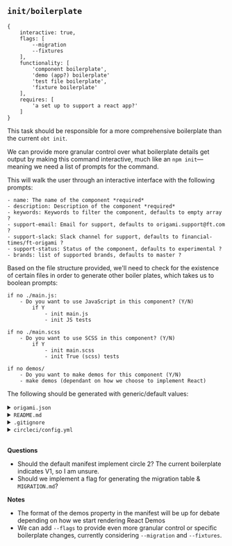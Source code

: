 ## `init/boilerplate`

```
{
	interactive: true,
	flags: [
		--migration
		--fixtures
	],
	functionality: [
		'component boilerplate',
		'demo (app?) boilerplate'
		'test file boilerplate',
		'fixture boilerplate'
	],
	requires: [
		'a set up to support a react app?'
	]
}
```

This task should be responsible for a more comprehensive boilerplate than the current `obt init`.

We can provide more granular control over what boilerplate details get output by making this command interactive, much like an `npm init`—meaning we need a list of prompts for the command.

This will walk the user through an interactive interface with the following prompts:
```
- name: The name of the component *required*
- description: Description of the component *required*
- keywords: Keywords to filter the component, defaults to empty array ?
- support-email: Email for support, defaults to origami.support@ft.com ?
- support-slack: Slack channel for support, defaults to financial-times/ft-origami ?
- support-status: Status of the component, defaults to experimental ?
- brands: list of supported brands, defaults to master ?
```

Based on the file structure provided, we'll need to check for the existence of certain files in order to generate other boiler plates, which takes us to boolean prompts:

```
if no ./main.js:
	- Do you want to use JavaScript in this component? (Y/N)
		if Y
			- init main.js
			- init JS tests

if no ./main.scss
	- Do you want to use SCSS in this component? (Y/N)
		if Y
			- init main.scss
			- init True (scss) tests

if no demos/
	- Do you want to make demos for this component (Y/N)
	- make demos (dependant on how we choose to implement React)
```

The following should be generated with generic/default values:
<details>
	<summary><code>origami.json</code></summary>
	<pre><code>{
	"origamiType": "module",
	"origamiCategory": "components",
	"origamiVersion": 1,
	"support": "https://github.com/Financial-Times/[COMPONENT_NAME]/issues",
	"browserFeatures": {},
	"ci": {
		"circle":  "https://circleci.com/api/[VERSION?]/project/Financial-Times/[COMPONENT_NAME]"
	},
	"demosDefaults": {
		"sass": "demos/src/demo.scss",
		"js": "demos/src/demo.js",
		"documentClasses": "",
		"dependencies": ""
	},
	"demos": [
		{
			"title": "A Useful Demo",
			"name": "demo",
			"template": "demos/src/demo.mustache",
			"description": "Description of the demo"
		},
		{
			"title": "Pa11y",
			"name": "pa11y",
			"template": "demos/src/pa11y.mustache",
			"description": "Accessibility test will be run against this demo",
			"hidden": true
		}
	]
}
</code></pre>
</details>


<details>
	<summary><code>README.md</code></summary>
	<pre><code>
	\# [COMPONENT_NAME] [CircleCI badge]
	// A short description of what this component does.
	// A table of contents to help people find thing
		\- Markup
		\- JavaScript
		\- Sass
		\- Contact
		\- License
	// Whatever usage instructions your component has. We've broken this down by Markup, JavaScript and Sass, but it depends how complex your component is.
	<br>
	\#\# Markup
	//Common templating can go here, especially if there is only one template, but people can always check the demos for more.
	//Remember to start your codeblocks with three backticks and "html" so your markup is syntax highlighted correctly.
	\`\`\`html
	<div data-o-component="[COMPONENT_NAME]" class='[COMPONENT_NAME]'\>
		//...
	</div\>
	\`\`\`
	<br>
	\#\# JavaScript
	// Remember to start your codeblocks with three backticks and "js" so your js is syntax highlighted correctly.
	//Though it's not practical to repeat every aspect of Origami modules convention for every component, **A LOT** of people get tripped up by modules not auto initialising, so this line is useful if you have JavaScript:
	No code will run automatically unless you are using the Build Service.
	You must either construct an '[COMPONENT_NAME]' object or fire the 'o.DOMContentLoaded' event, which [COMPONENT_NAME] listens for.
	<br>
	\#\#\#Constructing an [COMPONENT_NAME]
	\`\`\`js
	const [CAPITALIZED_COMPONENT_NAME] = require('[COMPONENT_NAME]');
	[CAPITALIZED_COMPONENT_NAME].init();
	\`\`\`
	<br>
	\#\#\# Firing an oDomContentLoaded event
	\`\`\`js
	require('[COMPONENT_NAME]');
	document.addEventListener('DOMContentLoaded', function() {
		document.dispatchEvent(new CustomEvent('o.DOMContentLoaded'));
	});
	\`\`\`
	<br>
	\#\# Sass
	// Remember to start your codeblocks with three backticks and "sass" so your markup is syntax highlighted correctly.
	<br>
	You can include all styles and variations of this component by calling:
	\`\`\`sass
	@include [COMPONENT_NAME]();
	\`\`\`
	<br>
	You can also be more specific about which styles and variations you would like to output by using an  '$opts' map:
	<br>
	\`\`\`sass
	@include [COMPONENT_NAME]($opts: (
		// fill out the opts map here
		));
	\`\`\`
	<br>
	\#\# Contributing
	// If your component is particularly complicated (image sets fall into this category) then a contributing section or even a contributing.md might be useful
	<br>
	Contact
	If you have any questions or comments about this component, or need help using it, please either [raise an issue](https://github.com/Financial-Times/[COMPONENT_NAME]/issues), visit [SLACK_CHANNEL](https://financialtimes.slack.com/messages/[SLACK_CHANNEL]/) or email [SUPPORT_EMAIL](mailto:[SUPPORT_EMAIL]).
	<br>
	\#\# Licence
	This software is published by the Financial Times under the [MIT licence](http://opensource.org/licenses/MIT).
	</code></pre>
</details>


<details>
	<summary><code>.gitignore</code></summary>
	<pre><code>.DS_Store
.env
/.sass-cache/
/bower_components/
/node_modules/
/build/
.idea/
/demos/local
/coverage</code></pre>
</details>


<details>
	<summary><code>circleci/config.yml</code></summary>
	<pre><code>version: 2
jobs:
  test:
    docker:
      \- image: circleci/node:8-browsers
    steps:
      \- checkout
      \- run:
          name: Ensure package.json exists for caching
          command: if [[ ! -f package.json ]]; then echo "{}" > package.json; fi
      \- run:
          name: Ensure bower.json exists for caching
          command: if [[ ! -f bower.json ]]; then echo "{}" > bower.json; fi
      \- restore_cache:
          key: dependency-cache-{{ checksum "package.json" }}-{{ checksum "bower.json" }}
      \- run:
          name: Install dependencies
          command: npx origami-build-tools@^7 install
      \- save_cache:
          key: dependency-cache-{{ checksum "package.json" }}-{{ checksum "bower.json" }}
          paths:
            \- node_modules
            \- bower_components
      \- run:
          name: Build accessibility testing demo
          command: npx origami-build-tools@^7 demo --demo-filter pa11y --suppress-errors
      \- run:
          name: Run linters
          command: npx origami-build-tools@^7 verify
      \- run:
          name: Run tests
          command: npx origami-build-tools@^7 test
workflows:
  version: 2
  test:
    jobs:
      \- test</code></pre>
</details>

<br>

**Questions**
- Should the default manifest implement circle 2? The current boilerplate indicates V1, so I am unsure.
- Should we implement a flag for generating the migration table & `MIGRATION.md`?

**Notes**
- The format of the demos property in the manifest will be up for debate depending on how we start rendering React Demos
- We can add `--flags` to provide even more granular control or specific boilerplate changes, currently considering `--migration` and `--fixtures`.
